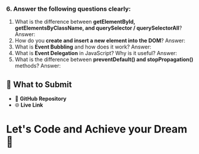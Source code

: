 
### 6. Answer the following questions clearly:

1. What is the difference between **getElementById, getElementsByClassName, and querySelector / querySelectorAll**?
Answer:
2. How do you **create and insert a new element into the DOM**?
Answer:
3. What is **Event Bubbling** and how does it work?
Answer:
4. What is **Event Delegation** in JavaScript? Why is it useful?
Answer:
5. What is the difference between **preventDefault() and stopPropagation()** methods?
Answer:




## 🔗 What to Submit

- 📂 **GitHub Repository**
- 🌐 **Live Link**


# Let's Code and Achieve your Dream 🎯
